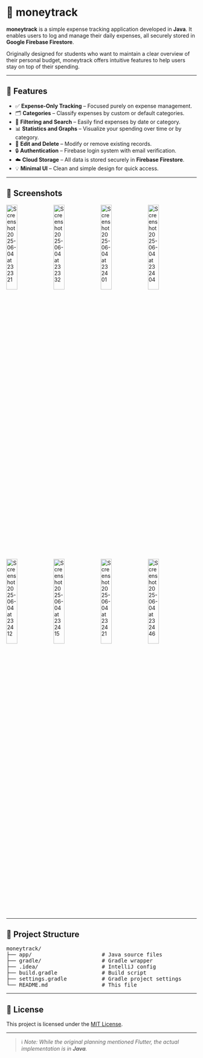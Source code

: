# 💸 moneytrack

**moneytrack** is a simple expense tracking application developed in **Java**. It enables users to log and manage their daily expenses, all securely stored in **Google Firebase Firestore**.

Originally designed for students who want to maintain a clear overview of their personal budget, moneytrack offers intuitive features to help users stay on top of their spending.

---

## 🚀 Features

- ✅ **Expense-Only Tracking** – Focused purely on expense management.
- 🗂️ **Categories** – Classify expenses by custom or default categories.
- 🔎 **Filtering and Search** – Easily find expenses by date or category.
- 📊 **Statistics and Graphs** – Visualize your spending over time or by category.
- 📝 **Edit and Delete** – Modify or remove existing records.
- 🔒 **Authentication** – Firebase login system with email verification.
- ☁️ **Cloud Storage** – All data is stored securely in **Firebase Firestore**.
- 💡 **Minimal UI** – Clean and simple design for quick access.

---

## 📸 Screenshots
<img width="24%" alt="Screenshot 2025-06-04 at 23 23 21" src="https://github.com/user-attachments/assets/beb9ca5b-fb62-4d0b-9c84-ceda601cd1a4" />
<img width="24%" alt="Screenshot 2025-06-04 at 23 23 32" src="https://github.com/user-attachments/assets/93a6bfad-021c-4833-a878-4145470445dc" />
<img width="24%" alt="Screenshot 2025-06-04 at 23 24 01" src="https://github.com/user-attachments/assets/9f726e15-899a-4b6f-9fb2-2cb3262bcdfd" />
<img width="24%" alt="Screenshot 2025-06-04 at 23 24 04" src="https://github.com/user-attachments/assets/b544ea2a-1981-4cc0-adf1-07fed7d0f324" />
<img width="24%" alt="Screenshot 2025-06-04 at 23 24 12" src="https://github.com/user-attachments/assets/1d6a76a3-0b2a-4b78-836f-502ffceda80b" />
<img width="24%" alt="Screenshot 2025-06-04 at 23 24 15" src="https://github.com/user-attachments/assets/55d371b4-9dd3-4dd7-b181-46c01e4a6ecd" />
<img width="24%" alt="Screenshot 2025-06-04 at 23 24 21" src="https://github.com/user-attachments/assets/2b2204d4-c330-4c53-a6a4-0f71d7204f46" />
<img width="24%" alt="Screenshot 2025-06-04 at 23 24 46" src="https://github.com/user-attachments/assets/c1d263b8-fc6d-47bb-916c-7053785c6ffe" />

---

## 📁 Project Structure
<pre>
moneytrack/
├── app/                      # Java source files
├── gradle/                   # Gradle wrapper
├── .idea/                    # IntelliJ config
├── build.gradle              # Build script
├── settings.gradle           # Gradle project settings
└── README.md                 # This file
</pre>
---

## 📄 License

This project is licensed under the [MIT License](LICENSE).

---

> ℹ️ *Note: While the original planning mentioned Flutter, the actual implementation is in **Java**.*

